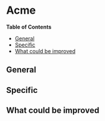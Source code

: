 # Acme

<!-- START doctoc generated TOC please keep comment here to allow auto update -->
<!-- DON'T EDIT THIS SECTION, INSTEAD RE-RUN doctoc TO UPDATE -->
**Table of Contents**

- [General](#general)
- [Specific](#specific)
- [What could be improved](#what-could-be-improved)

<!-- END doctoc generated TOC please keep comment here to allow auto update -->


## General



## Specific



## What could be improved
